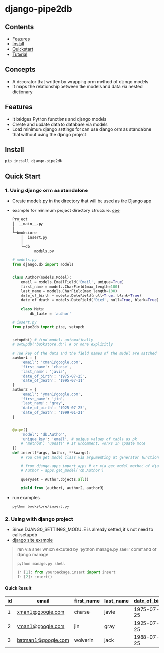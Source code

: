 # django-pipe2db


## Contents
- [Features](##Features)
- [Install](##Install)
- [Quickstart](##Quick-Start)
- [Tutorial](##Tutorial)


## Concepts
- A decorator that written by wrapping orm method of django models
- It maps the relationship between the models and data via nested dictionary


## Features
- It bridges Python functions and django models
- Create and update data to database via models
- Load minimum django settings for can use django orm as standalone that without using the django project


## Install

```bash
pip install django-pipe2db
```

## Quick Start


### 1. Using django orm as standalone
- Create models.py in the directory that will be used as the Django app
- example for minimum project directory structure. [see](https://github.com/zwolf21/django-pipe2db/tree/master/test)
    ```bash
    Project
    │  __main__.py
    │
    └─bookstore
        │  insert.py
        │  
        └─db
              models.py
    ```

    ```python
    # models.py
    from django.db import models


    class Author(models.Model):
        email = models.EmailField('Email', unique=True)
        first_name = models.CharField(max_length=100)
        last_name = models.CharField(max_length=100)
        date_of_birth = models.DateField(null=True, blank=True)
        date_of_death = models.DateField('Died', null=True, blank=True)

        class Meta:
            db_table = 'author'
    ```
    ```python
    # insert.py
    from pipe2db import pipe, setupdb


    setupdb() # find models automatically
    # setupdb('bookstore.db') # or more explicitly 

    # The key of the data and the field names of the model are matched
    author1 = {
        'email': 'xman1@google.com',
        'first_name': 'charse',
        'last_name': 'javie',
        'date_of_birth': '1975-07-25',
        'date_of_death': '1995-07-11'
    }
    author2 = {
        'email': 'yman1@google.com',
        'first_name': 'jin',
        'last_name': 'gray',
        'date_of_birth': '1925-07-25',
        'date_of_death': '1999-01-21'
    }


    @pipe({
        'model': 'db.Author', 
        'unique_key': 'email', # unique values of table as pk
        # 'method': 'update' # If uncomment, works in update mode
    })
    def insert(*args, Author, **kwargs):
        # You Can get model class via argumenting at generator function

        # from django.apps import apps # or via get_model method of django
        # Author = apps.get_model('db.Author') 

        queryset = Author.objects.all()

        yield from [author1, author2, author3]

    ```

- run examples
  ```bash
  python bookstore/insert.py
  ```


### 2. Using with django project
- Since DJANGO_SETTINGS_MODULE is already setted, it's not need to call setupdb
- [django site example](https://github.com/zwolf21/django-pipe2db/tree/master/testsite/bookstore)

> run via shell which excuted by 'python manage.py shell' command of django manage
> ```bash
> python manage.py shell
> ```
>```python
>In [1]: from yourpackage.insert import insert
>In [2]: insert()
>```


#### Quick Result

|id|email|first_name|last_name|date_of_birth|date_of_death|
|--|--|--|--|--|--|
|1|xman1@google.com	|charse|javie|1975-07-25|1995-07-11|
|2|yman1@google.com	|jin|gray|1925-07-25|1999-01-21|
|3|batman1@google.com|wolverin|jack|1988-07-25|NULL|

